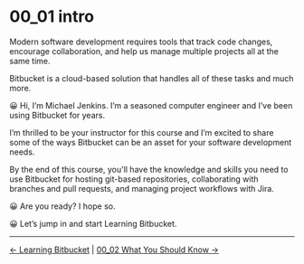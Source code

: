 # 00_01 intro
Modern software development requires tools that track code changes, encourage collaboration, and help us manage multiple projects all at the same time.

Bitbucket is a cloud-based solution that handles all of these tasks and much more.  

😀 Hi, I’m Michael Jenkins. I’m a seasoned computer engineer and I’ve been using Bitbucket for years.

I’m thrilled to be your instructor for this course and I’m excited to share some of the ways Bitbucket can be an asset for your software development needs.

By the end of this course, you'll have the knowledge and skills you need to use Bitbucket for hosting git-based repositories, 
collaborating with branches and pull requests,
and managing project workflows with Jira.

😀 Are you ready? I hope so.

😀 Let’s jump in and start Learning Bitbucket.


<!-- FooterStart -->
---
[← Learning Bitbucket](../../README.md) | [00_02 What You Should Know →](../00_02_what_you_should_know/README.md)
<!-- FooterEnd -->
